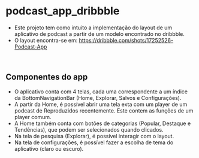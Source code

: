 # podcast_app_dribbble

- Este projeto tem como intuito a implementação do layout de um aplicativo de podcast a partir de um modelo encontrado no dribbble. 
- O layout encontra-se em: https://dribbble.com/shots/17252526-Podcast-App

<BR>

## Componentes do app

- O aplicativo conta com 4 telas, cada uma correspondente a um índice da BottomNavigationBar (Home, Explorar, Salvos e Configurações).
- A partir da Home, é possível abrir uma tela exta com um player de um podcast de Reproduzidos recentemente. Este contem as funções de um player comum.
- A Home também conta com botões de categorias (Popular, Destaque e Tendências), que podem ser selecionados quando clicados.
- Na tela de pesquisa (Explorar), é possível interagir com o layout. 
- Na tela de configurações, é possível fazer a escolha de tema do aplicativo (claro ou escuro).
